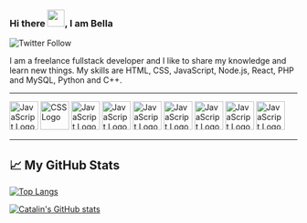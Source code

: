  ### Hi there <img src="https://raw.githubusercontent.com/MartinHeinz/MartinHeinz/master/wave.gif" width="30px">, I am Bella

 ![Twitter Follow](https://img.shields.io/twitter/follow/Bella_Mrx?label=Follow%20%40bella_mrx&style=social)

 I am a freelance fullstack developer and I like to share my knowledge and learn new things. My skills are HTML, CSS, JavaScript, Node.js, React, PHP and MySQL, Python and C++. 

 ---
 
  <img src="https://cdn.worldvectorlogo.com/logos/html-1.svg" alt="JavaScript Logo" width="50" height="50"/>  <img src="https://cdn.worldvectorlogo.com/logos/css-3.svg" alt="CSS Logo" width="50" height="50"/>
  <img src="https://cdn.worldvectorlogo.com/logos/javascript-1.svg" alt="JavaScript Logo" width="50" height="50"/> <img src="https://cdn.worldvectorlogo.com/logos/nodejs-2.svg" alt="JavaScript Logo" width="50" height="50"/> <img src="https://cdn.worldvectorlogo.com/logos/react-2.svg" alt="JavaScript Logo" width="50" height="50"/> <img src="https://cdn.worldvectorlogo.com/logos/php-logo-only-letter.svg" alt="JavaScript Logo" width="50" height="50"/> <img src="https://cdn.worldvectorlogo.com/logos/mysql-3.svg" alt="JavaScript Logo" width="50" height="50"/> <img src="https://cdn.worldvectorlogo.com/logos/python-4.svg" alt="JavaScript Logo" width="50" height="50"/> <img src="https://cdn.worldvectorlogo.com/logos/c.svg" alt="JavaScript Logo" width="50" height="50"/> 

 ---

 ## &#x1f4c8; My GitHub Stats

 [![Top Langs](https://github-readme-stats.vercel.app/api/top-langs/?username=BellaMrx&hide=java,html,css&theme=radical)](https://github.com/anuraghazra/github-readme-stats)

 [![Catalin's GitHub stats](https://github-readme-stats.vercel.app/api?username=BellaMrx&theme=radical)](https://github.com/anuraghazra/github-readme-stats)
